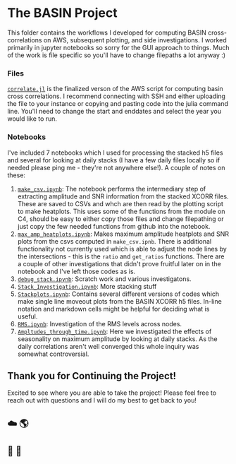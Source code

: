 # The BASIN Project

This folder contains the workflows I developed for computing BASIN cross-correlations on AWS, subsequent plotting, and side investigations. I worked primarily in jupyter notebooks so sorry for the GUI approach to things. Much of the work is file specific so you'll have to change filepaths a lot anyway :) 

### Files
[`correlate.jl`](scripts/correlate.jl) is the finalized verson of the AWS script for computing basin cross correlations. I recommend connecting with SSH and either uploading the file to your instance or copying and pasting code into the julia command line. You'll need to change the start and enddates and select the year you would like to run.

### Notebooks
I've included 7 notebooks which I used for processing the stacked h5 files and several for looking at daily stacks (I have a few daily files locally so if needed please ping me - they're not anywhere else!). A couple of notes on these:
1. [`make_csv.ipynb`](notebooks/make_csv.ipynb): The notebook performs the intermediary step of extracting amplitude and SNR information from the stacked XCORR files. These are saved to CSVs and whch are then read by the plotting script to make heatplots. This uses some of the functions from the module on C4, should be easy to either copy those files and change filepathing or just copy the few needed functions from github into the notebook.
2. [`max_amp_heatplots.ipynb`](notebooks/max_amp_heatplots.ipynb): Makes maximum amplitude heatplots and SNR plots from the csvs computed in `make_csv.ipnb`. There is additional functionality not currently used which is able to adjust the node lines by the intersections - this is the `ratio` and `get_ratios` functions. There are a couple of other investigations that didn't prove fruitful later on in the notebook and I've left those codes as is. 
3. [`debug_stack.ipynb`](notebooks/debug_stack.ipynb): Scratch work and various investigatons.
4. [`Stack_Investigation.ipynb`](notebooks/Stack_Investigation.ipynb): More stacking stuff
5. [`Stackplots.ipynb`](notebooks/Stackplots.ipynb): Contains several different versions of codes which make single line moveout plots from the BASIN XCORR h5 files. In-line notation and markdown cells might be helpful for deciding what is useful.
6. [`RMS.ipynb`](notebooks/RMS.ipynb): Investigation of the RMS levels across nodes. 
7. [`Ampltudes_through_time.ipynb`](notebooks/Amplitudes_through_time.ipynb): Here we investigated the effects of seasonality on maximum amplitude by looking at daily stacks. As the daily correlations aren't well converged this whole inquiry was somewhat controversial.

## Thank you for Continuing the Project!
Excited to see where you are able to take the project! Please feel free to reach out with questions and I will do my best to get back to you!
## :cloud: :earth_americas: 
## :mount_fuji: :ski: